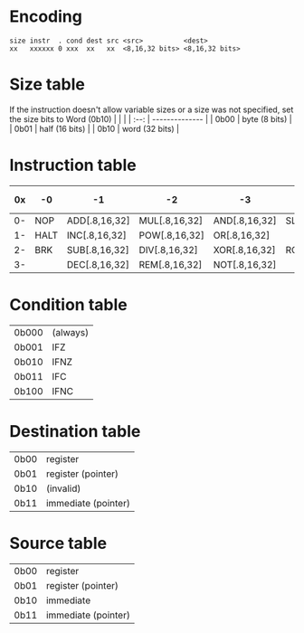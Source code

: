 # Encoding
```
size instr  . cond dest src <src>          <dest>
xx   xxxxxx 0 xxx  xx   xx  <8,16,32 bits> <8,16,32 bits>
```


# Size table
If the instruction doesn't allow variable sizes or a size was not specified, set the size bits to Word (0b10)
|      |                |
| :--: | -------------- |
| 0b00 | byte (8 bits)  |
| 0b01 | half (16 bits) |
| 0b10 | word (32 bits) |

# Instruction table
| 0x  | -0   | -1            | -2            | -3            | -4            | -5            | -6            | -7             | -8   | -9    | -A             | -B  | -C  | -D  | -E  | -F  |
| :-: | ---- | ------------- | ------------- | ------------- | ------------- | ------------- | ------------- | -------------- | ---- | ----- | -------------- | --- | --- | --- | --- | --- |
| 0-  | NOP  | ADD[.8,16,32] | MUL[.8,16,32] | AND[.8,16,32] | SLA[.8,16,32] | SRA[.8,16,32] | BSE[.8,16,32] | CMP[.8,16,32]  | JMP  | RJMP  | PUSH[.8,16,32] | IN  | ISE |     |     |     |
| 1-  | HALT | INC[.8,16,32] | POW[.8,16,32] | OR[.8,16,32]  |               | SRL[.8,16,32] | BCL[.8,16,32] | MOV[.8,16,32]  | CALL | RCALL | POP[.8,16,32]  | OUT | ICL |     |     |     |
| 2-  | BRK  | SUB[.8,16,32] | DIV[.8,16,32] | XOR[.8,16,32] | ROL[.8,16,32] | ROR[.8,16,32] | BTS[.8,16,32] | MOVZ[.8,16,32] | LOOP | RLOOP | RET            |     |     |     |     |     |
| 3-  |      | DEC[.8,16,32] | REM[.8,16,32] | NOT[.8,16,32] |               |               |               |                |      | RTA   | RETI           |     |     |     |     |     |

# Condition table
|       |          |
| :---: | -------- |
| 0b000 | (always) |
| 0b001 | IFZ      |
| 0b010 | IFNZ     |
| 0b011 | IFC      |
| 0b100 | IFNC     |

# Destination table
|      |                     |
| :--: | ------------------- |
| 0b00 | register            |
| 0b01 | register (pointer)  |
| 0b10 | (invalid)           |
| 0b11 | immediate (pointer) |

# Source table
|      |                     |
| :--: | ------------------- |
| 0b00 | register            |
| 0b01 | register (pointer)  |
| 0b10 | immediate           |
| 0b11 | immediate (pointer) |